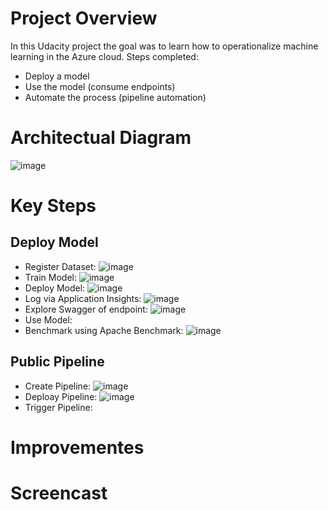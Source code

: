  # Project Overview
 
In this Udacity project the goal was to learn how to operationalize machine learning in the Azure cloud.
Steps completed:
 - Deploy a model
 - Use the model (consume endpoints)
 - Automate the process (pipeline automation)

 # Architectual Diagram
 ![image](https://user-images.githubusercontent.com/56161454/157675813-decd84bc-4867-4813-81a7-c6b283c92795.png)

 # Key Steps
 ## Deploy Model
  - Register Dataset: ![image](https://user-images.githubusercontent.com/56161454/157677786-de087cd6-1273-49de-a8a7-4a72ab70c751.png)
  - Train Model: ![image](https://user-images.githubusercontent.com/56161454/157678023-7dae682d-bcc0-40b3-a32c-92be4d37d934.png)
  - Deploy Model: ![image](https://user-images.githubusercontent.com/56161454/157678404-3bcd0aac-0bcc-4a87-95dd-f6a15ec8a111.png)
  - Log via Application Insights: ![image](https://user-images.githubusercontent.com/56161454/157704196-ec525065-2bd8-474d-82a7-f943549c96f5.png)
  - Explore Swagger of endpoint: ![image](https://user-images.githubusercontent.com/56161454/157704665-29cce543-fe80-4ecf-881f-cc3931f25a3a.png)
  - Use Model: 
  - Benchmark using Apache Benchmark: ![image](https://user-images.githubusercontent.com/56161454/157704966-579a261e-a387-44d9-bd77-3f1ed8d58d26.png)
## Public Pipeline
  - Create Pipeline: ![image](https://user-images.githubusercontent.com/56161454/157679227-3a5840aa-b652-42ac-9b98-454bfde2bdbf.png)
  - Deploay Pipeline: ![image](https://user-images.githubusercontent.com/56161454/157680286-0466ee1b-7298-4eca-a468-d1d0d9d41041.png)
  - Trigger Pipeline: 

 # Improvementes
 
 # Screencast
 
 
